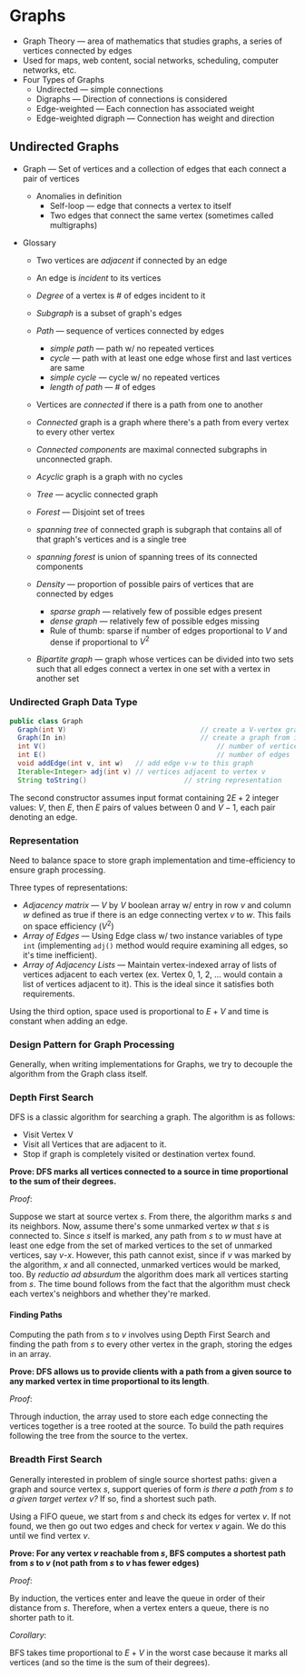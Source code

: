 # Graphs

* Graph Theory — area of mathematics that studies graphs, a series of vertices connected by edges
* Used for maps, web content, social networks, scheduling, computer networks, etc.
* Four Types of Graphs
  * Undirected — simple connections
  * Digraphs — Direction of connections is considered
  * Edge-weighted — Each connection has associated weight
  * Edge-weighted digraph — Connection has weight and direction

## Undirected Graphs

* Graph — Set of vertices and a collection of edges that each connect a pair of vertices

  * Anomalies in definition
    * Self-loop — edge that connects a vertex to itself
    * Two edges that connect the same vertex (sometimes called multigraphs)

* Glossary

  * Two vertices are *adjacent* if connected by an edge

  * An edge is *incident* to its vertices

  * *Degree* of a vertex is # of edges incident to it

  * *Subgraph* is a subset of graph's edges

  * *Path* — sequence of vertices connected by edges

    * *simple path* — path w/ no repeated vertices
    * *cycle* — path with at least one edge whose first and last vertices are same
    * *simple cycle* — cycle w/ no repeated vertices
    * *length of path* — # of edges

  * Vertices are *connected* if there is a path from one to another

  * *Connected* graph is a graph where there's a path from every vertex to every other vertex

  * *Connected components* are maximal connected subgraphs in unconnected graph.

  * *Acyclic* graph is a graph with no cycles

  * *Tree* — acyclic connected graph

  * *Forest* — Disjoint set of trees

  * *spanning tree* of connected graph is subgraph that contains all of that graph's vertices and is a single tree

  * *spanning forest* is union of spanning trees of its connected components

  * *Density* — proportion of possible pairs of vertices that are connected by edges

    * *sparse graph* — relatively few of possible edges present
    * *dense graph* — relatively few of possible edges missing
    * Rule of thumb: sparse if number of edges proportional to $V$ and dense if proportional to $V^2$

  * *Bipartite graph* — graph whose vertices can be divided into two sets such that all edges connect a vertex in one set with a vertex in another set

  
### Undirected Graph Data Type

  ```java
  public class Graph 
    Graph(int V)								 // create a V-vertex graph w/ no edges
    Graph(In in)								 // create a graph from input stream in
    int V()											 // number of vertices
    int E()											 // number of edges
    void addEdge(int v, int w)   // add edge v-w to this graph
    Iterable<Integer> adj(int v) // vertices adjacent to vertex v
    String toString()						 // string representation
  ```

  The second constructor assumes input format containing $2E + 2$ integer values: $V$, then $E$, then $E$ pairs of values between $0$ and $V-1$, each pair denoting an edge.

  ### Representation 

  Need to balance space to store graph implementation and time-efficiency to ensure graph processing.

  Three types of representations:

  * *Adjacency matrix* — $V$ by $V$ boolean array w/ entry in row $v$ and column $w$ defined as true if there is an edge connecting vertex $v$ to $w$. This fails on space efficiency ($V^2$)
  * *Array of Edges* — Using Edge class w/ two instance variables of type `int` (implementing `adj()` method would require examining all edges, so it's time inefficient).
  * *Array of Adjacency Lists* — Maintain vertex-indexed array of lists of vertices adjacent to each vertex (ex. Vertex 0, 1, 2, ... would contain a list of vertices adjacent to it). This is the ideal since it satisfies both requirements.

  Using the third option, space used is proportional to $E + V$ and time is constant when adding an edge. 

### Design Pattern for Graph Processing

Generally, when writing implementations for Graphs, we try to decouple the algorithm from the Graph class itself.

### Depth First Search

DFS is a classic algorithm for searching a graph. The algorithm is as follows:

* Visit Vertex V
* Visit all Vertices that are adjacent to it.
* Stop if graph is completely visited or destination vertex found.



**Prove: DFS marks all vertices connected to a source in time proportional to the sum of their degrees.**

*Proof*:

Suppose we start at source vertex $s$. From there, the algorithm marks $s$ and its neighbors. Now, assume there's some unmarked vertex $w$ that $s$ is connected to. Since $s$ itself is marked, any path from $s$ to $w$ must have at least one edge from the set of marked vertices to the set of unmarked vertices, say $v \text{-}x$. However, this path cannot exist, since if $v$ was marked by the algorithm, $x$ and all connected, unmarked vertices would be marked, too. By *reductio ad absurdum* the algorithm does mark all vertices starting from $s$. The time bound follows from the fact that the algorithm must check each vertex's neighbors and whether they're marked. 

#### Finding Paths

Computing the path from $s$ to $v$ involves using Depth First Search and finding the path from $s$ to every other vertex in the graph, storing the edges in an array.

**Prove: DFS allows us to provide clients with a path from a given source to any marked vertex in time proportional to its length**.

*Proof*:

Through induction, the array used to store each edge connecting the vertices together is a tree rooted at the source. To build the path requires following the tree from the source to the vertex.

### Breadth First Search

Generally interested in problem of single source shortest paths: given a graph and source vertex $s$, support queries of form *is there a path from $s$ to a given target vertex $v$?* If so, find a shortest such path.

Using a FIFO queue, we start from $s$ and check its edges for vertex $v$. If not found, we then go out two edges and check for vertex $v$ again. We do this until we find vertex $v$.

**Prove: For any vertex $v$ reachable from $s$, BFS computes a shortest path from $s$ to $v$ (not path from $s$ to $v$ has fewer edges)** 

*Proof*:

By induction, the vertices enter and leave the queue in order of their distance from $s$. Therefore, when a vertex enters a queue, there is no shorter path to it.

*Corollary*:

BFS takes time proportional to $E + V$ in the worst case because it marks all vertices (and so the time is the sum of their degrees). 